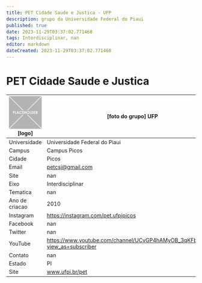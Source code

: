 ```yaml
---
title: PET Cidade Saude e Justica - UFP
description: grupo da Universidade Federal do Piaui
published: true
date: 2023-11-29T03:37:02.771468
tags: Interdisciplinar, nan
editor: markdown
dateCreated: 2023-11-29T03:37:02.771468
---
```


# PET Cidade Saude e Justica


| ![placeholder.png](/placeholder.png) [logo] | [foto do grupo] UFP         |
| ------------------------------------------- | ------------------------------------------------- |
| Universidade                                | Universidade Federal do Piaui      |
| Campus                                      | Campus Picos            |
| Cidade                                      | Picos             |
| Email                                       | petcsj@gmail.com             |
| Site                                        | nan              |
| Eixo                                        | Interdisciplinar              |
| Tematica                                    | nan          |
| Ano de criacao                              | 2010        |
| Instagram                                   | https://instagram.com/pet.ufpipicos         |
| Facebook                                    | nan          |
| Twitter                                     | nan           |
| YouTube                                     | https://www.youtube.com/channel/UCvGP4hAMyOB_3qKFbvxOlbQ?view_as=subscriber           |
| Contato                                     | nan         |
| Estado                                      |  PI            |
| Site                                        | www.ufpi.br/pet |
